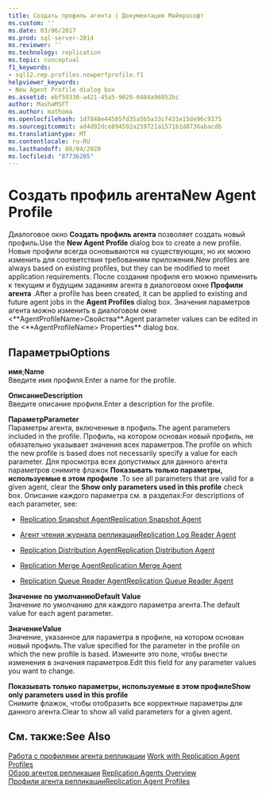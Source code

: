 ```yaml
---
title: Создать профиль агента | Документация Майкрософт
ms.custom: ''
ms.date: 03/06/2017
ms.prod: sql-server-2014
ms.reviewer: ''
ms.technology: replication
ms.topic: conceptual
f1_keywords:
- sql12.rep.profiles.newperfprofile.f1
helpviewer_keywords:
- New Agent Profile dialog box
ms.assetid: ebf59330-a421-45a5-9020-0484a96852bc
author: MashaMSFT
ms.author: mathoma
ms.openlocfilehash: 1d7848e44585fd35a5b5a33cf431e15de96c9375
ms.sourcegitcommit: ad4d92dce894592a259721a1571b1d8736abacdb
ms.translationtype: MT
ms.contentlocale: ru-RU
ms.lasthandoff: 08/04/2020
ms.locfileid: "87736205"
---
```

# <a name="new-agent-profile"></a><span data-ttu-id="13396-102">Создать профиль агента</span><span class="sxs-lookup"><span data-stu-id="13396-102">New Agent Profile</span></span>
  <span data-ttu-id="13396-103">Диалоговое окно **Создать профиль агента** позволяет создать новый профиль.</span><span class="sxs-lookup"><span data-stu-id="13396-103">Use the **New Agent Profile** dialog box to create a new profile.</span></span> <span data-ttu-id="13396-104">Новые профили всегда основываются на существующих, но их можно изменить для соответствия требованиям приложения.</span><span class="sxs-lookup"><span data-stu-id="13396-104">New profiles are always based on existing profiles, but they can be modified to meet application requirements.</span></span> <span data-ttu-id="13396-105">После создания профиля его можно применить к текущим и будущим заданиям агента в диалоговом окне **Профили агента** .</span><span class="sxs-lookup"><span data-stu-id="13396-105">After a profile has been created, it can be applied to existing and future agent jobs in the **Agent Profiles** dialog box.</span></span> <span data-ttu-id="13396-106">Значения параметров агента можно изменить в диалоговом окне \<**AgentProfileName>Свойства\*\*.</span><span class="sxs-lookup"><span data-stu-id="13396-106">Agent parameter values can be edited in the \<**AgentProfileName> Properties\*\* dialog box.</span></span>  
  
## <a name="options"></a><span data-ttu-id="13396-107">Параметры</span><span class="sxs-lookup"><span data-stu-id="13396-107">Options</span></span>  
 <span data-ttu-id="13396-108">**имя**;</span><span class="sxs-lookup"><span data-stu-id="13396-108">**Name**</span></span>  
 <span data-ttu-id="13396-109">Введите имя профиля.</span><span class="sxs-lookup"><span data-stu-id="13396-109">Enter a name for the profile.</span></span>  
  
 <span data-ttu-id="13396-110">**Описание**</span><span class="sxs-lookup"><span data-stu-id="13396-110">**Description**</span></span>  
 <span data-ttu-id="13396-111">Введите описание профиля.</span><span class="sxs-lookup"><span data-stu-id="13396-111">Enter a description for the profile.</span></span>  
  
 <span data-ttu-id="13396-112">**Параметр**</span><span class="sxs-lookup"><span data-stu-id="13396-112">**Parameter**</span></span>  
 <span data-ttu-id="13396-113">Параметры агента, включенные в профиль.</span><span class="sxs-lookup"><span data-stu-id="13396-113">The agent parameters included in the profile.</span></span> <span data-ttu-id="13396-114">Профиль, на котором основан новый профиль, не обязательно указывает значения всех параметров.</span><span class="sxs-lookup"><span data-stu-id="13396-114">The profile on which the new profile is based does not necessarily specify a value for each parameter.</span></span> <span data-ttu-id="13396-115">Для просмотра всех допустимых для данного агента параметров снимите флажок **Показывать только параметры, используемые в этом профиле** .</span><span class="sxs-lookup"><span data-stu-id="13396-115">To see all parameters that are valid for a given agent, clear the **Show only parameters used in this profile** check box.</span></span> <span data-ttu-id="13396-116">Описание каждого параметра см. в разделах:</span><span class="sxs-lookup"><span data-stu-id="13396-116">For descriptions of each parameter, see:</span></span>  
  
-   [<span data-ttu-id="13396-117">Replication Snapshot Agent</span><span class="sxs-lookup"><span data-stu-id="13396-117">Replication Snapshot Agent</span></span>](agents/replication-snapshot-agent.md)  
  
-   [<span data-ttu-id="13396-118">Агент чтения журнала репликации</span><span class="sxs-lookup"><span data-stu-id="13396-118">Replication Log Reader Agent</span></span>](agents/replication-log-reader-agent.md)  
  
-   [<span data-ttu-id="13396-119">Replication Distribution Agent</span><span class="sxs-lookup"><span data-stu-id="13396-119">Replication Distribution Agent</span></span>](agents/replication-distribution-agent.md)  
  
-   [<span data-ttu-id="13396-120">Replication Merge Agent</span><span class="sxs-lookup"><span data-stu-id="13396-120">Replication Merge Agent</span></span>](agents/replication-merge-agent.md)  
  
-   [<span data-ttu-id="13396-121">Replication Queue Reader Agent</span><span class="sxs-lookup"><span data-stu-id="13396-121">Replication Queue Reader Agent</span></span>](agents/replication-queue-reader-agent.md)  
  
 <span data-ttu-id="13396-122">**Значение по умолчанию**</span><span class="sxs-lookup"><span data-stu-id="13396-122">**Default Value**</span></span>  
 <span data-ttu-id="13396-123">Значение по умолчанию для каждого параметра агента.</span><span class="sxs-lookup"><span data-stu-id="13396-123">The default value for each agent parameter.</span></span>  
  
 <span data-ttu-id="13396-124">**Значение**</span><span class="sxs-lookup"><span data-stu-id="13396-124">**Value**</span></span>  
 <span data-ttu-id="13396-125">Значение, указанное для параметра в профиле, на котором основан новый профиль.</span><span class="sxs-lookup"><span data-stu-id="13396-125">The value specified for the parameter in the profile on which the new profile is based.</span></span> <span data-ttu-id="13396-126">Измените это поле, чтобы внести изменения в значения параметров.</span><span class="sxs-lookup"><span data-stu-id="13396-126">Edit this field for any parameter values you want to change.</span></span>  
  
 <span data-ttu-id="13396-127">**Показывать только параметры, используемые в этом профиле**</span><span class="sxs-lookup"><span data-stu-id="13396-127">**Show only parameters used in this profile**</span></span>  
 <span data-ttu-id="13396-128">Снимите флажок, чтобы отобразить все корректные параметры для данного агента.</span><span class="sxs-lookup"><span data-stu-id="13396-128">Clear to show all valid parameters for a given agent.</span></span>  
  
## <a name="see-also"></a><span data-ttu-id="13396-129">См. также:</span><span class="sxs-lookup"><span data-stu-id="13396-129">See Also</span></span>  
 <span data-ttu-id="13396-130">[Работа с профилями агента репликации](agents/work-with-replication-agent-profiles.md) </span><span class="sxs-lookup"><span data-stu-id="13396-130">[Work with Replication Agent Profiles](agents/work-with-replication-agent-profiles.md) </span></span>  
 <span data-ttu-id="13396-131">[Обзор агентов репликации](agents/replication-agents-overview.md) </span><span class="sxs-lookup"><span data-stu-id="13396-131">[Replication Agents Overview](agents/replication-agents-overview.md) </span></span>  
 [<span data-ttu-id="13396-132">Профили агента репликации</span><span class="sxs-lookup"><span data-stu-id="13396-132">Replication Agent Profiles</span></span>](agents/replication-agent-profiles.md)  
  
  
